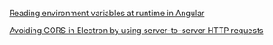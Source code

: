 [Reading environment variables at runtime in Angular](https://indepth.dev/tutorials/angular/inject-environment-variables)

[Avoiding CORS in Electron by using server-to-server HTTP requests](https://m-t-a.medium.com/avoiding-cors-in-electron-sending-requests-through-ipc-28ad9407aac0)
